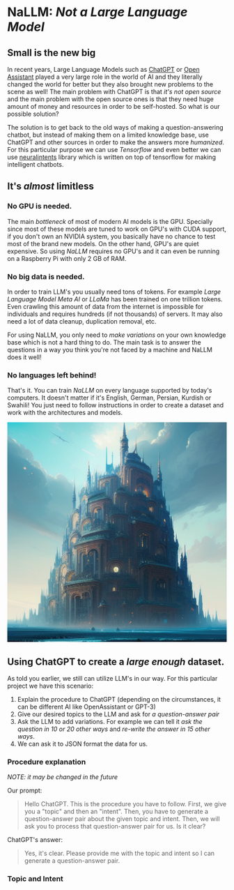 # NaLLM: _Not a Large Language Model_

## Small is the new big

In recent years, Large Language Models such as [ChatGPT](https://chat.openai.com) or [Open Assistant](https://open-assistant.io) played a very large role in the world of AI and they literally changed the world for better but they also brought new problems to the scene as well! The main problem with ChatGPT is that _it's not open source_ and the main problem with the open source ones is that they need huge amount of money and resources in order to be self-hosted. So what is our possible solution?

The solution is to get back to the old ways of making a question-answering chatbot, but instead of making them on a limited knowledge base, use ChatGPT and other sources in order to make the answers more _humanized_. For this particular purpose we can use _Tensorflow_ and even better we can use [neuralintents](https://github.com/neuralnine/neuralintents) library which is written on top of tensorflow for making intelligent chatbots.

## It's _almost_ limitless

### No GPU is needed.

The main _bottleneck_ of most of modern AI models is the GPU. Specially since most of these models are tuned to work on GPU's with CUDA support, if you don't own an NVIDIA system, you basically have no chance to test most of the brand new models. On the other hand, GPU's are quiet expensive. So using _NaLLM_ requires no GPU's and it can even be running on a Raspberry Pi with only 2 GB of RAM.

### No big data is needed.

In order to train LLM's you usually need tons of tokens. For example _Large Language Model Meta AI_ or _LLaMa_ has been trained on one trillion tokens. Even crawling this amount of data from the internet is impossible for individuals and requires hundreds (if not thousands) of servers. It may also need a lot of data cleanup, duplication removal, etc. 

For using NaLLM, you only need to _make variations_ on your own knowledge base which is not a hard thing to do. The main task is to answer the questions in a way you think you're not faced by a machine and NaLLM does it well!

### No languages left behind!

That's it. You can train _NaLLM_ on every language supported by today's computers. It doesn't matter if it's English, German, Persian, Kurdish or Swahili! You just need to follow instructions in order to create a dataset and work with the architectures and models.

![NLLB](./nallm.png)

## Using ChatGPT to create a _large enough_ dataset.

As told you earlier, we still can utilize LLM's in our way. For this particular project we have this scenario:

1. Explain the procedure to ChatGPT (depending on the circumstances, it can be different AI like OpenAssistant or GPT-3)
2. Give our desired topics to the LLM and ask for _a question-answer pair_
3. Ask the LLM to add variations. For example we can tell it _ask the question in 10 or 20 other ways_ and _re-write the answer in 15 other ways_. 
4. We can ask it to JSON format the data for us.

### Procedure explanation

_NOTE: it may be changed in the future_

Our prompt: 

> Hello ChatGPT. 
> This is the procedure you have to follow. 
> First, we give you a "topic" and then an "intent". Then, you have to generate a question-answer pair about the given topic and intent. Then, we will ask you to process that question-answer pair for us. Is it clear?

ChatGPT's answer: 

> Yes, it's clear. Please provide me with the topic and intent so I can generate a question-answer pair.

### Topic and Intent